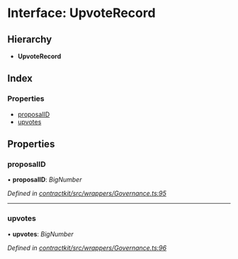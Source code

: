 # Interface: UpvoteRecord

## Hierarchy

* **UpvoteRecord**

## Index

### Properties

* [proposalID](_contractkit_src_wrappers_governance_.upvoterecord.md#proposalid)
* [upvotes](_contractkit_src_wrappers_governance_.upvoterecord.md#upvotes)

## Properties

###  proposalID

• **proposalID**: *BigNumber*

*Defined in [contractkit/src/wrappers/Governance.ts:95](https://github.com/celo-org/celo-monorepo/blob/master/packages/contractkit/src/wrappers/Governance.ts#L95)*

___

###  upvotes

• **upvotes**: *BigNumber*

*Defined in [contractkit/src/wrappers/Governance.ts:96](https://github.com/celo-org/celo-monorepo/blob/master/packages/contractkit/src/wrappers/Governance.ts#L96)*
